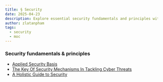 ```yaml
---
title: § Security
date: 2025-04-23
description: Explore essential security fundamentals and principles with guides on applied security, key mechanisms against cyber threats, and a holistic approach to protecting your digital assets.
author: zlatanpham
tags:
  - security
  - moc
---
```


### Security fundamentals & principles

- [Applied Security Basis](applied-security-basis.md)
- [The Key Of Security Mechanisms In Tackling Cyber Threats](the-key-of-security-mechanisms-in-tackling-cyber-threats.md)
- [A Holistic Guide to Security](a-holistic-guide-to-security.md)
